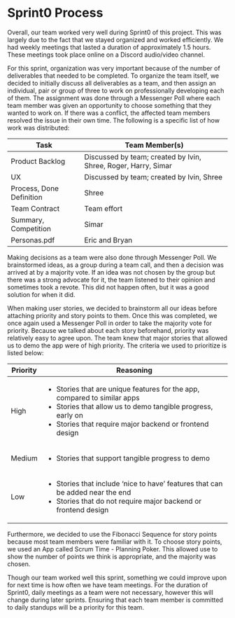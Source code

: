 # Sprint0 Process

Overall, our team worked very well during Sprint0 of this project. This was largely due to the fact that we stayed organized and worked efficiently. We had weekly meetings that lasted a duration of approximately 1.5 hours. These meetings took place online on a Discord audio/video channel.

 For this sprint, organization was very important because of the number of deliverables that needed to be completed. To organize the team itself, we decided to initially discuss all deliverables as a team, and then assign an individual, pair or group of three to work on professionally developing each of them. The assignment was done through a Messenger Poll where each team member was given an opportunity to choose something that they wanted to work on. If there was a conflict, the affected team members resolved the issue in their own time. The following is a specific list of how work was distributed:

| Task      | Team Member(s) | 
| ----------- | ----------- | 
| Product Backlog  | Discussed by team; created by Ivin, Shree, Roger, Harry, Simar |
| UX  | Discussed by team; created by Ivin, Shree |
| Process, Done Definition | Shree |
| Team Contract | Team effort |
| Summary, Competition| Simar |
|Personas.pdf| Eric and Bryan |

Making decisions as a team were also done through Messenger Poll. We brainstormed ideas, as a group during a team call, and then a decision was arrived at by a majority vote. If an idea was not chosen by the group but there was a strong advocate for it, the team listened to their opinion and sometimes took a revote. This did not happen often, but it was a good solution for when it did. 

When making user stories, we decided to brainstorm all our ideas before attaching priority and story points to them. Once this was completed, we once again used a Messenger Poll in order to take the majority vote for priority. Because we talked about each story beforehand, priority was relatively easy to agree upon. The team knew that major stories that allowed us to demo the app were of high priority. The criteria we used to prioritize is listed below:

| Priority      | Reasoning | 
| ----------- | ----------- | 
| High | <ul><li>Stories that are unique features for the app, compared to similar apps</li><li>Stories that allow us to demo tangible progress, early on</li><li>Stories that require major backend or frontend design</li></ul>|
| Medium | <ul><li>Stories that support tangible progress to demo</li></ul> |
| Low | <ul><li>Stories that include ‘nice to have’ features that can be added near the end</li><li>Stories that do not require major backend or frontend design</li></ul> |


 Furthermore, we decided to use the Fibonacci Sequence for story points because most team members were familiar with it. To choose story points, we used an App called Scrum Time - Planning Poker. This allowed use to show the number of points we think is appropriate, and the majority was chosen.

Though our team worked well this sprint, something we could improve upon for next time is how often we have team meetings. For the duration of Sprint0, daily meetings as a team were not necessary, however this will change during later sprints. Ensuring that each team member is committed to daily standups will be a priority for this team.

